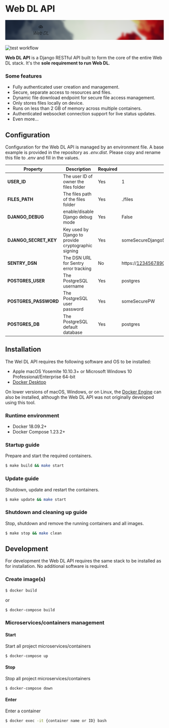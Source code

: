 # Web DL API
![Web DL banner](.github/assets/banner.png)

![test workflow](https://github.com/web-dl-tools/api/actions/workflows/test.yml/badge.svg)

**Web DL API** is a Django RESTful API built to form the core of the entire Web DL stack.
It's the **sole requirement to run Web DL**.

### Some features
* Fully authenticated user creation and management.
* Secure, separate access to resources and files.
* Dynamic file download endpoint for secure file access management.
* Only stores files locally on device.
* Runs on less than 2 GB of memory across multiple containers.
* Authenticated websocket connection support for live status updates.
* Even more...

## Configuration
Configuration for the Web DL API is managed by an environment file. A base example is provided in the
repository as _.env.dist_. Please copy and rename this file to _.env_ and fill in the values.

| Property              | Description                                         | Required | Example                                               |
|-----------------------|-----------------------------------------------------|----------|-------------------------------------------------------|
| **USER_ID**           | The user ID of owner the files folder               | Yes      | 1                                                     |
| **FILES_PATH**        | The files path of the files folder                  | Yes      | ./files                                               |
| **DJANGO_DEBUG**      | enable/disable Django debug mode                    | Yes      | False                                                 |
| **DJANGO_SECRET_KEY** | Key used by Django to provide cryptographic signing | Yes      | someSecureDjangoSecretkeyFromhttps://djecrety.ir      |
| **SENTRY_DSN**        | The DSN URL for Sentry error tracking               | No       | https://1234567890abcdef@12345.ingest.sentry.io/67890 |
| **POSTGRES_USER**     | The PostgreSQL username                             | Yes      | postgres                                              |
| **POSTGRES_PASSWORD** | The PostgreSQL user password                        | Yes      | someSecurePW                                          |
| **POSTGRES_DB**       | The PostgreSQL default database                     | Yes      | postgres                                              |

## Installation
The Wel DL API requires the following software and OS to be installed:

- Apple macOS Yosemite 10.10.3+ or Microsoft Windows 10 Professional/Enterprise 64-bit
- [Docker Desktop](https://www.docker.com/products/docker-desktop)

On lower versions of macOS, Windows, or on Linux, the
[Docker Engine](https://hub.docker.com/search?offering=community&operating_system=linux&q=&type=edition)
can also be installed, although the Web DL API was not originally developed using this tool.

### Runtime environment
- Docker 18.09.2+
- Docker Compose 1.23.2+

### Startup guide
Prepare and start the required containers.
``` bash
$ make build && make start
```

### Update guide
Shutdown, update and restart the containers.
``` bash
$ make update && make start
```

### Shutdown and cleaning up guide
Stop, shutdown and remove the running containers and all images.
``` bash
$ make stop && make clean
```

## Development
For development the Web DL API requires the same stack to be installed as for installation.
No additional software is required.

### Create image(s)
``` bash
$ docker build
```
or
``` bash
$ docker-compose build
```

### Microservices/containers management

#### Start
Start all project microservices/containers
``` bash
$ docker-compose up
```

#### Stop
Stop all project microservices/containers
``` bash
$ docker-compose down
```

#### Enter
Enter a container
``` bash
$ docker exec -it {container name or ID} bash
```
